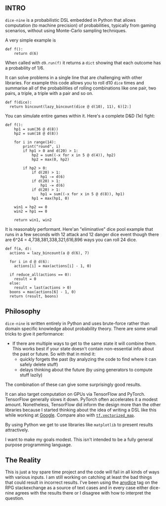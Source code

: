 INTRO
-----
`dice-nine` is a probabilistic DSL embedded in Python that allows computation (to machine precision) of
probabilities, typically from gaming scenarios, without using Monte-Carlo sampling techniques.

A very simple example is

```
def f():
    return d(6)
```

When called with `d9.run(f)` it returns a `dict` showing that each outcome has a probability of 1/6.

It can solve problems in a single line that are challenging with other libraries. For example this
code allows you to roll d10 `dice` times and summarise all of the probabilities of rolling combinations
like one pair, two pairs, a triple, a triple with a pair and so on.

```
def f(dice):
  return bincount(lazy_bincount(dice @ d(10), 11), 6)[2:]
```

You can simulate entire games within it. Here's a complete D&D (1e) fight:

```
def f():
    hp1 = sum(36 @ d(8))
    hp2 = sum(18 @ d(8))

    for i in range(14):
        print("round", i)
        if hp1 > 0 and d(20) > 1:
            hp2 = sum((-x for x in 5 @ d(4)), hp2)
            hp2 = max(0, hp2)

        if hp2 > 0: 
            if d(20) > 1:
                hp1 -= d(6)
            if d(20) > 1:
                hp1 -= d(6)
            if d(20) > 1:
                hp1 = sum((-x for x in 5 @ d(8)), hp1)
            hp1 = max(hp1, 0)

    win1 = hp2 == 0
    win2 = hp1 == 0

    return win1, win2
```

It is reasonably performant. Here'an "eliminative" dice pool example that runs in a few seconds
with 12 attack and 12 danger dice event though there are 6^24 = 4,738,381,338,321,616,896 ways
you can roll 24 dice.

```
def f(a, d):
  actions = lazy_bincount(a @ d(6), 7)

  for i in d @ d(6):
    actions[i] = max(actions[i] - 1, 0)

  if reduce_all(actions == 0):
    result = 0
  else:
    result = last(actions > 0)
  boons = max(actions[6] - 1, 0)
  return (result, boons)
```

Philosophy
----------
`dice-nine` is written entirely in Python and uses brute-force rather than domain specific
knowledge about probability theory. There are some small tricks to give it performance:

* If there are multiple ways to get to the same state it will combine them.
  This works best if your state doesn't contain non-essential info about the
  past or future. So with that in mind it:
  - quickly forgets the past
    (by analyzing the code to find where it can safely delete stuff)
  - delays thinking about the future
    (by using generators to compute stuff lazily)

The combination of these can give some surprisingly good results.

It can also target computation on GPUs via TensorFlow and PyTorch. TensorFlow generally slows
it down. PyTorch often accelerates it a modest amount. Nonetheless, TensorFlow did inform the
design more than the other libraries because I started thinking about the idea of writing a DSL
like this while working at [Google](https://github.com/tensorflow/probability/blob/v0.23.0/tensorflow_probability/python/experimental/marginalize/marginalizable_test.py).
Compare also with [`tf.vectorized_map`](https://github.com/tensorflow/tensorflow/blob/v2.16.1/tensorflow/python/ops/parallel_for/control_flow_ops.py#L452-L582).

By using Python we get to use libraries like `matplotlib` to present results attractively.

I want to make my goals modest. This isn't intended to be a fully general purpose programming language.

The Reality
-----------
This is just a toy spare time project and the code will fail in all kinds of ways with various
inputs. I am still working on catching at least the bad things that could result in incorrect results.
I've been using the [anydice](https://rpg.stackexchange.com/questions/tagged/anydice) tag on the
RPG stackexchange as a source of text cases and in every
case either dice-nine agrees with the results there or I disagree with how to interpret the question.
